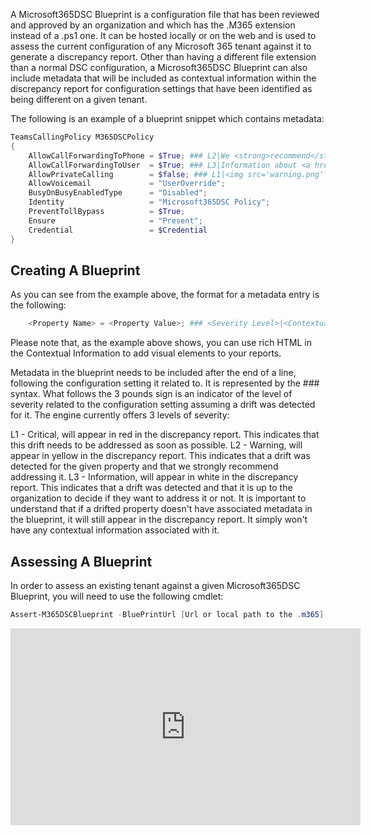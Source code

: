 A Microsoft365DSC Blueprint is a configuration file that has been reviewed and approved by an organization and which has the .M365 extension instead of a .ps1 one. It can be hosted locally or on the web and is used to assess the current configuration of any Microsoft 365 tenant against it to generate a discrepancy report. Other than having a different file extension than a normal DSC configuration, a Microsoft365DSC Blueprint can also include metadata that will be included as contextual information within the discrepancy report for configuration settings that have been identified as being different on a given tenant.

The following is an example of a blueprint snippet which contains metadata:

```PowerShell
TeamsCallingPolicy M365DSCPolicy
{
    AllowCallForwardingToPhone = $True; ### L2|We <strong>recommend</strong> allowing call forwarding to phone lines because...
    AllowCallForwardingToUser  = $True; ### L3|Information about <a href="https://docs.microsoft.com/en-us/MicrosoftTeams/teams-calling-policy">call forwarding</a>
    AllowPrivateCalling        = $false; ### L1|<img src='warning.png' />We don't recommend allowing people to allow private calls due to....
    AllowVoicemail             = "UserOverride";
    BusyOnBusyEnabledType      = "Disabled";
    Identity                   = "Microsoft365DSC Policy";
    PreventTollBypass          = $True;
    Ensure                     = "Present";
    Credential                 = $Credential
}
```

## Creating A Blueprint

As you can see from the example above, the format for a metadata entry is the following:

```PowerShell
    <Property Name> = <Property Value>; ### <Severity Level>|<Contextual Information>
```

Please note that, as the example above shows, you can use rich HTML in the Contextual Information to add visual elements to your reports.

Metadata in the blueprint needs to be included after the end of a line, following the configuration setting it related to. It is represented by the ### syntax. What follows the 3 pounds sign is an indicator of the level of severity related to the configuration setting assuming a drift was detected for it. The engine currently offers 3 levels of severity:

L1 - Critical, will appear in red in the discrepancy report. This indicates that this drift needs to be addressed as soon as possible.
L2 - Warning, will appear in yellow in the discrepancy report. This indicates that a drift was detected for the given property and that we strongly recommend addressing it.
L3 - Information, will appear in white in the discrepancy report. This indicates that a drift was detected and that it is up to the organization to decide if they want to address it or not.
It is important to understand that if a drifted property doesn't have associated metadata in the blueprint, it will still appear in the discrepancy report. It simply won't have any contextual information associated with it.

## Assessing A Blueprint

In order to assess an existing tenant against a given Microsoft365DSC Blueprint, you will need to use the following cmdlet:

```PowerShell
Assert-M365DSCBlueprint -BluePrintUrl [Url or local path to the .m365] -OutputReportPath [Full path to where to save the HTML report] -Credentials [Optional credentials for the tenant to assess]
```

<iframe width="560" height="315" src="https://www.youtube.com/embed/UE-nRdZ4iJk" title="Microsoft365DSC Blueprints" frameborder="0" allow="accelerometer; autoplay; clipboard-write; encrypted-media; gyroscope; picture-in-picture" allowfullscreen></iframe>
